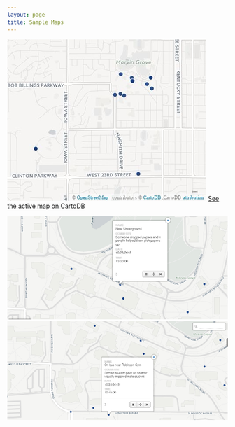 ```yaml
---
layout: page
title: Sample Maps
---
```


![KU Acts of Kindness Map](KUActsOfKindnessMap.jpg)
[See the active map on CartoDB](http://bit.ly/1kOZOCJ)

![An act of kindness!](Map3.jpg)
![Another act of kindness](Map7.jpg)